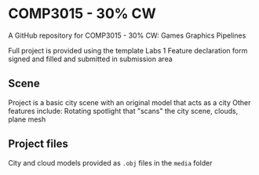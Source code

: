 # COMP3015 - 30% CW
A GitHub repository for COMP3015 - 30% CW: Games Graphics Pipelines

Full project is provided using the template Labs 1
Feature declaration form signed and filled and submitted in submission area

## Scene
Project is a basic city scene with an original model that acts as a city
Other features include: Rotating spotlight that "scans" the city scene, clouds, plane mesh

## Project files
City and cloud models provided as `.obj` files in the `media` folder
